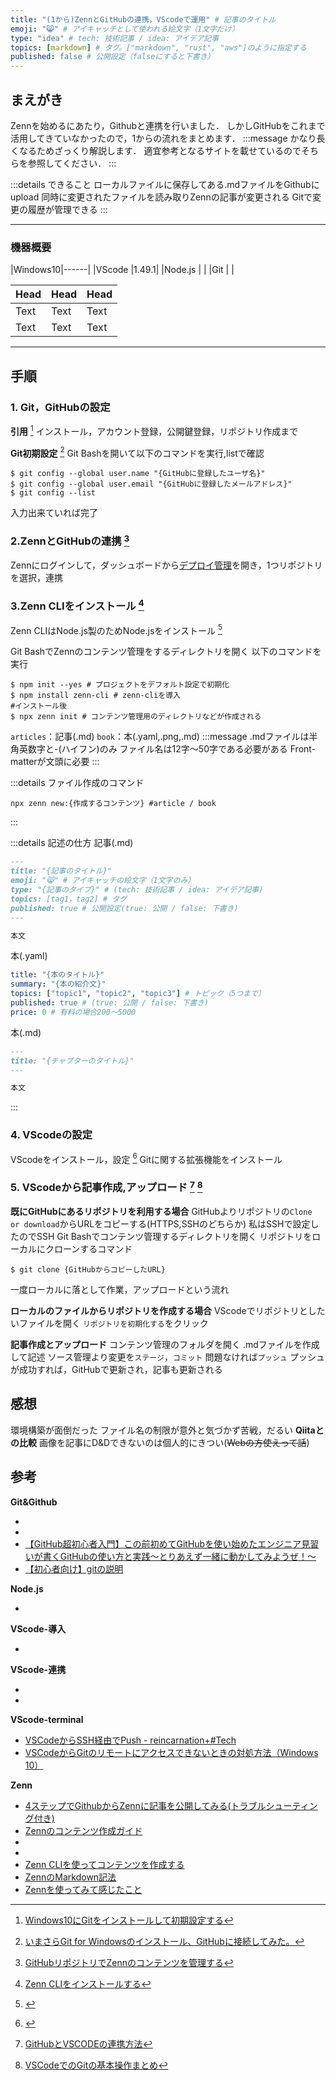 ```yaml
---
title: "(1から)ZennとGitHubの連携，VScodeで運用" # 記事のタイトル
emoji: "😸" # アイキャッチとして使われる絵文字（1文字だけ）
type: "idea" # tech: 技術記事 / idea: アイデア記事
topics: [markdown] # タグ。["markdown", "rust", "aws"]のように指定する
published: false # 公開設定（falseにすると下書き）
---
```


## まえがき
Zennを始めるにあたり，Githubと連携を行いました．
しかしGitHubをこれまで活用してきていなかったので，1からの流れをまとめます．
:::message
かなり長くなるためざっくり解説します．
適宜参考となるサイトを載せているのでそちらを参照してください．
:::

:::details できること
ローカルファイルに保存してある.mdファイルをGithubにupload
同時に変更されたファイルを読み取りZennの記事が変更される
Gitで変更の履歴が管理できる
:::

-----
### 機器概要

|Windows10|------|
|VScode   |1.49.1|
|Node.js  |      |
|Git      |      |

| Head | Head | Head |
| ---- | ---- | ---- |
| Text | Text | Text |
| Text | Text | Text |

-----
## 手順

### 1. Git，GitHubの設定
**引用** [^1]
インストール，アカウント登録，公開鍵登録，リポジトリ作成まで

**Git初期設定** [^2]
Git Bashを開いて以下のコマンドを実行,listで確認

```
$ git config --global user.name "{GitHubに登録したユーザ名}"
$ git config --global user.email "{GitHubに登録したメールアドレス}"
$ git config --list
```

入力出来ていれば完了

### 2.ZennとGitHubの連携 [^3]
Zennにログインして，ダッシュボードから[デプロイ管理](https://zenn.dev/dashboard/deploys)を開き，1つリポジトリを選択，連携

### 3.Zenn CLIをインストール [^4]
Zenn CLIはNode.js製のためNode.jsをインストール [^5]

Git BashでZennのコンテンツ管理をするディレクトリを開く
以下のコマンドを実行

```
$ npm init --yes # プロジェクトをデフォルト設定で初期化
$ npm install zenn-cli # zenn-cliを導入
#インストール後
$ npx zenn init # コンテンツ管理用のディレクトリなどが作成される
```

`articles`：記事(.md)
`book`：本(.yaml,.png,.md)
:::message
.mdファイルは半角英数字と-(ハイフン)のみ
ファイル名は12字～50字である必要がある
Front-matterが文頭に必要
:::

:::details ファイル作成のコマンド

```
npx zenn new:{作成するコンテンツ} #article / book
```

:::

:::details 記述の仕方
記事(.md)

```md
---
title: "{記事のタイトル}"
emoji: "😸" # アイキャッチの絵文字（1文字のみ）
type: "{記事のタイプ}" # (tech: 技術記事 / idea: アイデア記事)
topics: [tag1，tag2] # タグ
published: true # 公開設定(true: 公開 / false: 下書き)
---

本文
```

本(.yaml)

```yaml
title: "{本のタイトル}"
summary: "{本の紹介文}"
topics: ["topic1", "topic2", "topic3"] # トピック（5つまで）
published: true # (true: 公開 / false: 下書き)
price: 0 # 有料の場合200〜5000
```

本(.md)

```md
---
title: "{チャプターのタイトル}"
---

本文
```

:::

### 4. VScodeの設定
VScodeをインストール，設定 [^6]
Gitに関する拡張機能をインストール

### 5. VScodeから記事作成,アップロード [^7] [^8]
**既にGitHubにあるリポジトリを利用する場合**
GitHubよりリポジトリの`Clone or download`からURLをコピーする(HTTPS,SSHのどちらか)
私はSSHで設定したのでSSH
Git Bashでコンテンツ管理するディレクトリを開く
リポジトリをローカルにクローンするコマンド

```
$ git clone {GitHubからコピーしたURL}
```

一度ローカルに落として作業，アップロードという流れ

**ローカルのファイルからリポジトリを作成する場合**
VScodeでリポジトリとしたいファイルを開く
`リポジトリを初期化する`をクリック

**記事作成とアップロード**
コンテンツ管理のフォルダを開く
.mdファイルを作成して記述
ソース管理より変更を`ステージ`，`コミット`
問題なければ`プッシュ`
プッシュが成功すれば，GitHubで更新され，記事も更新される

## 感想
環境構築が面倒だった
ファイル名の制限が意外と気づかず苦戦，だるい
**Qiitaとの比較**
画像を記事にD&Dできないのは個人的にきつい(~~Webの方使えって話~~)

## 参考

**Git&Github**
- [^1]: [Windows10にGitをインストールして初期設定する](https://qiita.com/taketakekaho/items/75161e1273dca98cb4e1)
- [^2]: [いまさらGit for Windowsのインストール、GitHubに接続してみた。](https://qiita.com/manabu-watanabe/items/ecf1b434baf305adaa00)
-  [【GitHub超初心者入門】この前初めてGitHubを使い始めたエンジニア見習いが書くGitHubの使い方と実践～とりあえず一緒に動かしてみようぜ！～](https://qiita.com/nnahito/items/565f8755e70c51532459)
- [【初心者向け】gitの説明](https://zenn.dev/alex/articles/1a0baa652954bfdbe4f6)

**Node.js**
- [^5]: []()

**VScode-導入**
- [^6]: []()

**VScode-連携**
- [^7]: [GitHubとVSCODEの連携方法](https://qiita.com/yu0313/items/4f95fc0b7e544c42e107)
- [^8]: [VSCodeでのGitの基本操作まとめ](https://qiita.com/y-tsutsu/items/2ba96b16b220fb5913be)

**VScode-terminal**
- [VSCodeからSSH経由でPush - reincarnation+#Tech](https://reincarnation-plus.gitbook.io/project/other/push_github_ssh)
- [VSCodeからGitのリモートにアクセスできないときの対処方法（Windows 10）](https://qiita.com/y-tsutsu/items/ec984831e6c8262d3ff7)

**Zenn**
- [4ステップでGithubからZennに記事を公開してみる(トラブルシューティング付き)](https://zenn.dev/ohbashunsuke/articles/20200917001-deploy-with-github)
- [Zennのコンテンツ作成ガイド](https://zenn.dev/zenn/articles/editor-guide)
- [^3]: [GitHubリポジトリでZennのコンテンツを管理する](https://zenn.dev/zenn/articles/connect-to-github)
- [^4]: [Zenn CLIをインストールする](https://zenn.dev/zenn/articles/install-zenn-cli)
- [Zenn CLIを使ってコンテンツを作成する](https://zenn.dev/zenn/articles/zenn-cli-guide)
- [ZennのMarkdown記法](https://zenn.dev/zenn/articles/markdown-guide)
- [Zennを使ってみて感じたこと](https://zenn.dev/d0ne1s/articles/12c997e1858a6d3da4bc)